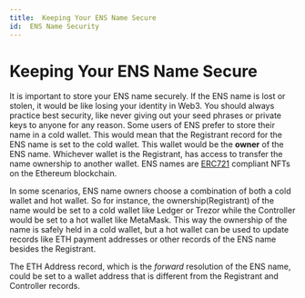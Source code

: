 ```yaml
---
title:  Keeping Your ENS Name Secure
id:  ENS Name Security
---
```


# Keeping Your ENS Name Secure

It is important to store your ENS name securely. If the ENS name is lost or stolen, it would be like losing your identity in Web3. You should always practice best security, like never giving out your seed phrases or private keys to anyone for any reason. Some users of ENS prefer to store their name in a cold wallet. This would mean that the Registrant record for the ENS name is set to the cold wallet. This wallet would be the **owner** of the ENS name. Whichever wallet is the Registrant, has access to transfer the name ownership to another wallet. ENS names are [ERC721](https://ethereum.org/en/developers/docs/standards/tokens/erc-721/) compliant NFTs on the Ethereum blockchain.

In some scenarios, ENS name owners choose a combination of both a cold wallet and hot wallet. So for instance, the ownership(Registrant) of the name would be set to a cold wallet like Ledger or Trezor while the Controller would be set to a hot wallet like MetaMask. This way the ownership of the name is safely held in a cold wallet, but a hot wallet can be used to update records like ETH payment addresses or other records of the ENS name besides the Registrant.

The ETH Address record, which is the _forward_ resolution of the ENS name, could be set to a wallet address that is different from the Registrant and Controller records.

